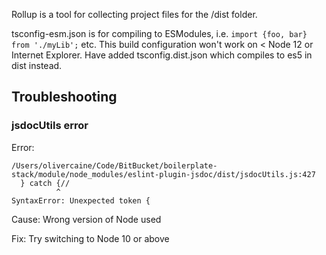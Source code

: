 Rollup is a tool for collecting project files for the /dist folder.

tsconfig-esm.json is for compiling to ESModules, i.e. `import {foo, bar} from './myLib';` etc. 
This build configuration won't work on < Node 12 or Internet Explorer. 
Have added tsconfig.dist.json which compiles to es5 in dist instead.

## Troubleshooting

### jsdocUtils error

Error:

```
/Users/olivercaine/Code/BitBucket/boilerplate-stack/module/node_modules/eslint-plugin-jsdoc/dist/jsdocUtils.js:427
  } catch {//
          ^
SyntaxError: Unexpected token {
```

Cause: Wrong version of Node used

Fix: Try switching to Node 10 or above


